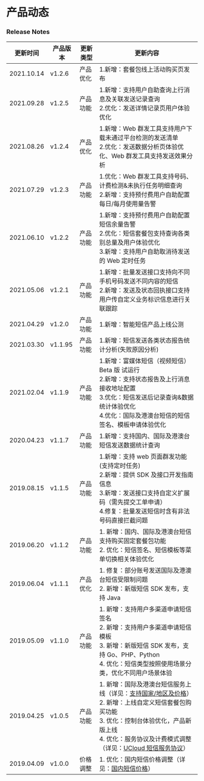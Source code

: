# 产品动态

### Release Notes

| 更新时间   | 产品版本 | 更新类型 | 更新内容 |
| --- | --- | --- | --- |
| 2021.10.14 | v1.2.6   | 产品优化 | 1.新增：套餐包线上活动购买页发布       |
| 2021.09.28 | v1.2.5   | 产品功能 | 1.新增：支持用户自助查询上行消息及关联发送记录查询<br/>2.优化：发送详情记录页用户体验优化   |
| 2021.08.26 | v1.2.4   | 产品优化 | 1.新增：Web 群发工具支持用户下载未通过平台检测的发送清单<br/>2.优化：发送数据分析页体验优化、Web 群发工具支持发送效果分析   |
| 2021.07.29 | v1.2.3   | 产品功能 | 1.优化：Web 群发工具支持号码、计费检测&未执行任务明细查询<br/>2.新增：支持预付费用户自助配置每日/每月使用量告警      |
| 2021.06.10 | v1.2.2   | 产品功能 | 1.新增：支持预付费用户自助配置短信余量告警<br/>2.优化：短信套餐包支持查询各类别总量及用户体验优化<br/>3.新增：支持用户自助取消待发送的 Web 定时任务    |
| 2021.05.06 | v1.2.1   | 产品功能 | 1.新增：批量发送接口支持向不同手机号码发送不同内容的短信<br/>2.新增：发送及状态回执接口支持用户传自定义业务标识信息进行关联跟踪     |
| 2021.04.29 | v1.2.0   | 产品功能 | 1.新增：智能短信产品上线公测       |
| 2021.03.30 | v1.1.95  | 产品功能 | 1.新增：短信发送各类状态报告统计分析(失败原因分析)    |
| 2021.02.04 | v1.1.9   | 产品功能 | 1.新增：富媒体短信（视频短信）Beta 版 试运行<br />2.新增：支持状态报告及上行消息接收地址配置<br />3.优化：短信发送后记录查询&数据统计体验优化<br />4.优化：国际及港澳台短信的短信签名、模板申请体验优化    |
| 2020.04.23 | v1.1.7   | 产品功能 | 1.新增：支持国内、国际及港澳台短信发送数据统计查询   |
| 2019.08.15 | v1.1.5   | 产品功能 | 1.新增：支持 web 页面群发功能(支持定时任务)<br />2.新增：提供 SDK 及接口开发指南信息<br />3.新增：发送接口支持自定义扩展码（需先提交工单申请）<br />4.修复：批量发送短信时含有非法号码直接拦截问题          |
| 2019.06.20 | v1.1.2   | 产品功能 | 1. 新增：国内、国际及港澳台短信支持购买固定套餐包功能<br />2. 优化：短信签名、短信模板等菜单切换相关体验优化   |
| 2019.06.04 | v1.1.1   | 产品优化 | 1. 修复：部分账号发送国际及港澳台短信受限制问题<br />2. 新增：新版短信 SDK 发布，支持 Java   |
| 2019.05.09 | v1.1.0   | 产品功能 | 1. 新增：支持用户多渠道申请短信签名<br />2. 新增：支持用户多渠道申请短信模板<br />3. 新增：新版短信 SDK 发布，支持 Go、PHP、Python<br />4. 优化：短信类型按照使用场景分类，优化不同用户场景体验  |
| 2019.04.25 | v1.0.5   | 产品功能 | 1. 新增：国际及港澳台短信服务上线（详见：[支持国家/地区及价格](/usms/price/3005)）<br />2. 新增：上线自定义短信套餐包购买功能<br />3. 优化：控制台体验优化，产品新版上线<br />4. 优化：服务协议及计费模式调整（详见：[UCloud 短信服务协议](/docs/usms/introduction/service_level)） |
| 2019.04.09 | v1.0.0   | 价格调整 | 1. 优化：国内短信价格调整（详见：[国内短信价格](/docs/usms/price/3003)）  |
